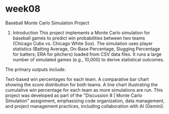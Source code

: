 # week08
Baseball Monte Carlo Simulation Project
1. Introduction
This project implements a Monte Carlo simulation for baseball games to predict win probabilities between two teams (Chicago Cubs vs. Chicago White Sox). The simulation uses player statistics (Batting Average, On-Base Percentage, Slugging Percentage for batters; ERA for pitchers) loaded from CSV data files. It runs a large number of simulated games (e.g., 10,000) to derive statistical outcomes.

The primary outputs include:

Text-based win percentages for each team.
A comparative bar chart showing the score distribution for both teams.
A line chart illustrating the cumulative win percentage for each team as more simulations are run.
This project was developed as part of the "Discussion 8 | Monte Carlo Simulation" assignment, emphasizing code organization, data management, and project management practices, including collaboration with AI (Gemini).
